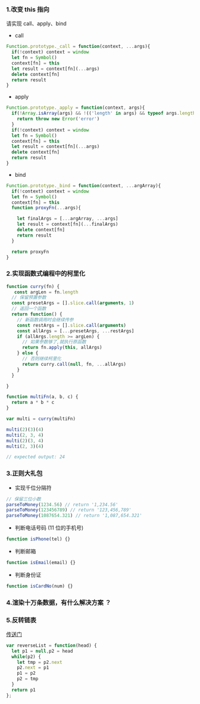 ### 1.改变 this 指向
请实现 call、apply、bind
- call
```js
Function.prototype._call = function(context, ...args){
  if(!context) context = window
  let fn = Symbol()
  context[fn] = this
  let result = context[fn](...args)
  delete context[fn]
  return result
}
```
- apply
```js
Function.prototype._apply = function(context, args){
  if(!Array.isArray(args) && !(('length' in args) && typeof args.length === 'number')) {
    return throw new Error('error')
  }
  if(!context) context = window
  let fn = Symbol()
  context[fn] = this
  let result = context[fn](...args)
  delete context[fn]
  return result
}
```
- bind
```js
Function.prototype._bind = function(context, ...argArray){
  if(!context) context = window
  let fn = Symbol()
  context[fn] = this
  function proxyFn(...args){

    let finalArgs = [...argArray, ...args]
    let result = context[fn](...finalArgs)
    delete context[fn]
    return result
  }

  return proxyFn
}
```

### 2.实现函数式编程中的柯里化

```js
function curry(fn) {
   const argLen = fn.length
  // 保留预置参数
  const presetArgs = [].slice.call(arguments, 1)
  // 返回一个函数
  return function() {
    // 新函数调用时会继续传参
    const restArgs = [].slice.call(arguments)
    const allArgs = [...presetArgs, ...restArgs]
    if (allArgs.length >= argLen) {
      // 如果参数够了,就执行原函数
      return fn.apply(this, allArgs)
    } else {
      // 否则继续柯里化
      return curry.call(null, fn, ...allArgs)
    }
  }

}

function multiFn(a, b, c) {
  return a * b * c
}

var multi = curry(multiFn)

multi(2)(3)(4)
multi(2, 3, 4)
multi(2)(3, 4)
multi(2, 3)(4)

// expected output: 24
```

### 3.正则大礼包

- 实现千位分隔符

```js
// 保留三位小数
parseToMoney(1234.56) // return '1,234.56'
parseToMoney(123456789) // return '123,456,789'
parseToMoney(1087654.321) // return '1,087,654.321'
```

- 判断电话号码 (11 位的手机号)

```js
function isPhone(tel) {}
```

- 判断邮箱

```js
function isEmail(email) {}
```

- 判断身份证

```js
function isCardNo(num) {}
```

### 4.渲染十万条数据，有什么解决方案 ？

### 5.反转链表

[传送门](https://leetcode.cn/problems/reverse-linked-list/)
```js
var reverseList = function(head) {
  let p1 = null,p2 = head
  while(p2) {
    let tmp = p2.next
    p2.next = p1
    p1 = p2
    p2 = tmp
  }
  return p1
};
```
